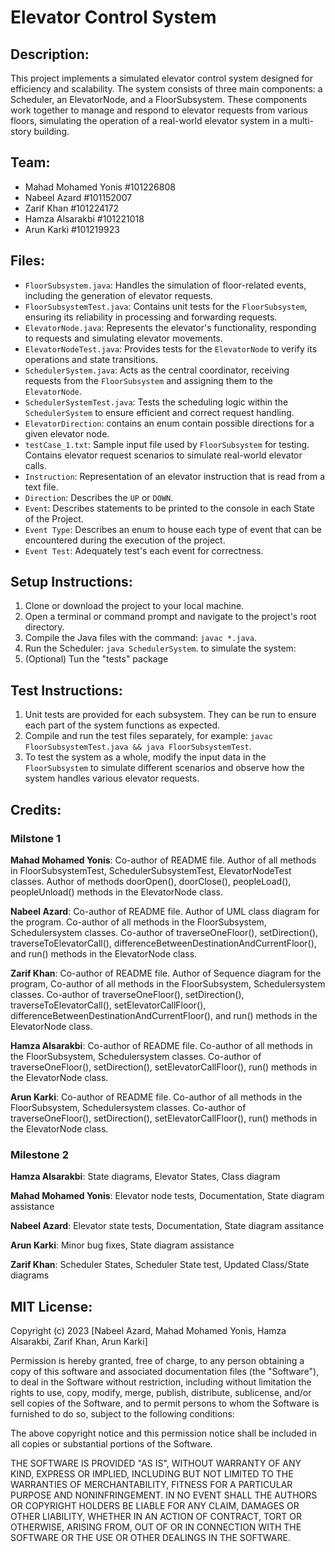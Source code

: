 Elevator Control System
=======================

Description:
------------
This project implements a simulated elevator control system designed for efficiency and scalability. The system consists of three main components: a Scheduler, an ElevatorNode, and a FloorSubsystem. These components work together to manage and respond to elevator requests from various floors, simulating the operation of a real-world elevator system in a multi-story building.

Team:
-------------------
- Mahad Mohamed Yonis #101226808
- Nabeel Azard #101152007
- Zarif Khan #101224172
- Hamza Alsarakbi #101221018
- Arun Karki #101219923

Files:
------
- `FloorSubsystem.java`: Handles the simulation of floor-related events, including the generation of elevator requests.
- `FloorSubsystemTest.java`: Contains unit tests for the `FloorSubsystem`, ensuring its reliability in processing and forwarding requests.
- `ElevatorNode.java`: Represents the elevator's functionality, responding to requests and simulating elevator movements.
- `ElevatorNodeTest.java`: Provides tests for the `ElevatorNode` to verify its operations and state transitions.
- `SchedulerSystem.java`: Acts as the central coordinator, receiving requests from the `FloorSubsystem` and assigning them to the `ElevatorNode`.
- `SchedulerSystemTest.java`: Tests the scheduling logic within the `SchedulerSystem` to ensure efficient and correct request handling.
- `ElevatorDirection`: contains an enum contain possible directions for a given elevator node.
- `testCase_1.txt`: Sample input file used by `FloorSubsystem` for testing. Contains elevator request scenarios to simulate real-world elevator calls.
- `Instruction`: Representation of an elevator instruction that is read from a text file.
- `Direction`: Describes the `UP` or `DOWN`. 
- `Event`: Describes statements to be printed to the console in each State of the Project.
- `Event Type`: Describes an enum to house each type of event that can be encountered during the execution of the project.
- `Event Test`: Adequately test's each event for correctness.

Setup Instructions:
-------------------
1. Clone or download the project to your local machine.
2. Open a terminal or command prompt and navigate to the project's root directory.
3. Compile the Java files with the command: `javac *.java`.
4. Run the Scheduler: `java SchedulerSystem`. to simulate the system:
5. (Optional) Tun the "tests" package
 

Test Instructions:
------------------
1. Unit tests are provided for each subsystem. They can be run to ensure each part of the system functions as expected.
2. Compile and run the test files separately, for example: `javac FloorSubsystemTest.java && java FloorSubsystemTest`.
3. To test the system as a whole, modify the input data in the `FloorSubsystem` to simulate different scenarios and observe how the system handles various elevator requests.

Credits:
-------------------

### Milstone 1
__Mahad Mohamed Yonis__: Co-author of README file. Author of all methods in FloorSubsystemTest, SchedulerSubsystemTest, ElevatorNodeTest classes. Author of methods doorOpen(), doorClose(), peopleLoad(), peopleUnload() methods in the ElevatorNode class.

__Nabeel Azard__: Co-author of README file. Author of UML class diagram for the program. Co-author of all methods in the FloorSubsystem, Schedulersystem classes. Co-author of traverseOneFloor(), setDirection(), traverseToElevatorCall(), differenceBetweenDestinationAndCurrentFloor(),  and run() methods in the ElevatorNode class.

__Zarif Khan__: Co-author of README file. Author of Sequence diagram for the program, Co-author of all methods in the FloorSubsystem, Schedulersystem classes. Co-author of traverseOneFloor(), setDirection(), traverseToElevatorCall(), setElevatorCallFloor(), differenceBetweenDestinationAndCurrentFloor(), and run() methods in the ElevatorNode class.

__Hamza Alsarakbi__: Co-author of README file. Co-author of all methods in the FloorSubsystem, Schedulersystem classes. Co-author of traverseOneFloor(), setDirection(), setElevatorCallFloor(),  run() methods in the ElevatorNode class.

__Arun Karki__: Co-author of README file. Co-author of all methods in the FloorSubsystem, Schedulersystem classes. Co-author of traverseOneFloor(), setDirection(), setElevatorCallFloor(),  run() methods in the ElevatorNode class.

### Milestone 2
__Hamza Alsarakbi__: State diagrams, Elevator States, Class diagram

__Mahad Mohamed Yonis__: Elevator node tests, Documentation, State diagram assistance 

__Nabeel Azard__: Elevator state tests, Documentation, State diagram assitance

__Arun Karki__: Minor bug fixes, State diagram assistance

__Zarif Khan__: Scheduler States, Scheduler State test, Updated Class/State diagrams

MIT License:
-----------------
Copyright (c) 2023 [Nabeel Azard, Mahad Mohamed Yonis, Hamza Alsarakbi, Zarif Khan, Arun Karki]

Permission is hereby granted, free of charge, to any person obtaining a copy of this software and associated documentation files (the "Software"), to deal in the Software without restriction, including without limitation the rights to use, copy, modify, merge, publish, distribute, sublicense, and/or sell copies of the Software, and to permit persons to whom the Software is furnished to do so, subject to the following conditions:

The above copyright notice and this permission notice shall be included in all copies or substantial portions of the Software.

THE SOFTWARE IS PROVIDED "AS IS", WITHOUT WARRANTY OF ANY KIND, EXPRESS OR IMPLIED, INCLUDING BUT NOT LIMITED TO THE WARRANTIES OF MERCHANTABILITY, FITNESS FOR A PARTICULAR PURPOSE AND NONINFRINGEMENT. IN NO EVENT SHALL THE AUTHORS OR COPYRIGHT HOLDERS BE LIABLE FOR ANY CLAIM, DAMAGES OR OTHER LIABILITY, WHETHER IN AN ACTION OF CONTRACT, TORT OR OTHERWISE, ARISING FROM, OUT OF OR IN CONNECTION WITH THE SOFTWARE OR THE USE OR OTHER DEALINGS IN THE SOFTWARE.